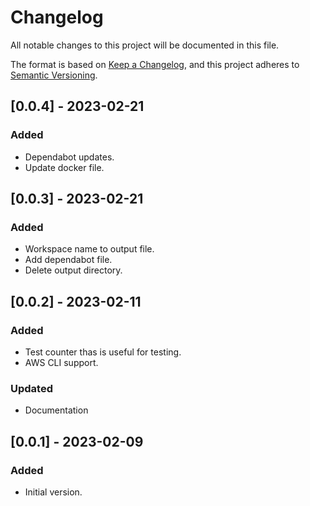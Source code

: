 # Changelog

All notable changes to this project will be documented in this file.

The format is based on [Keep a Changelog](https://keepachangelog.com/en/1.0.0/),
and this project adheres to [Semantic Versioning](https://semver.org/spec/v2.0.0.html).

## [0.0.4] - 2023-02-21

### Added

- Dependabot updates.
- Update docker file.
 
## [0.0.3] - 2023-02-21

### Added

- Workspace name to output file.
- Add dependabot file.
- Delete output directory. 

## [0.0.2] - 2023-02-11

### Added

- Test counter thas is useful for testing.
- AWS CLI support. 

### Updated 

- Documentation

## [0.0.1] - 2023-02-09

### Added

- Initial version.
